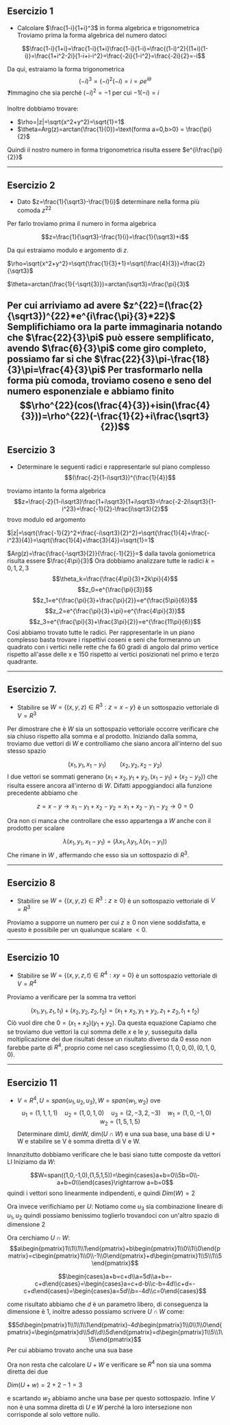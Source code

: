 ## Esercizio 1
- Calcolare $\frac{1-i}{1+i}^3$ in forma algebrica e trigonometrica
Troviamo prima la forma algebrica del numero datoci

$$\frac{1-i}{1+i}=\frac{1-i}{1+i}\frac{1-i}{1-i}=\frac{(1-i)^2}{(1+i)(1-i)}=\frac{1+i^2-2i}{1-i+i-i^2}=\frac{-2i}{1-i^2}=\frac{-2i}{2}=-i$$

Da qui, estraiamo la forma trigonometrica
$$(-i)^3=(-i)^2(-i)=i=\rho e^{i\theta}$$ ❓Immagino che sia perché $(-i)^2=-1$ per  cui $-1(-i)=i$ 

Inoltre dobbiamo trovare:
- $\rho=|z|=\sqrt{x^2+y^2}=\sqrt{1}=1$ 
- $\theta=Arg(z)=arctan(\frac{1}{0})=\text{forma a=0,b>0} = \frac{\pi}{2}$ 

Quindi il nostro numero in forma trigonometrica risulta essere $e^{i\frac{\pi}{2}}$ 

--- 
## Esercizio 2
- Dato $z=\frac{1}{\sqrt3}-\frac{1}{i}$ determinare nella forma più comoda $z^22$

Per farlo troviamo prima il numero in forma algebrica

$$z=\frac{1}{\sqrt3}-\frac{1}{i}=\frac{1}{\sqrt3}+i$$

Da qui estraiamo modulo e argomento di $z$.

$\rho=\sqrt{x^2+y^2}=\sqrt{\frac{1}{3}+1}=\sqrt{\frac{4}{3}}=\frac{2}{\sqrt3}$ 

$\theta=arctan(\frac{1}{-\sqrt{3}})=arctan(\sqrt3)=\frac{\pi}{3}$ 

Per cui arriviamo ad avere $z^{22}=(\frac{2}{\sqrt3})^{22}*e^{i\frac{\pi}{3}*22}$ 
Semplifichiamo ora la parte immaginaria notando che $\frac{22}{3}\pi$ può essere semplificato, avendo $\frac{6}{3}\pi$ come giro completo, possiamo far si che $\frac{22}{3}\pi-\frac{18}{3}\pi=\frac{4}{3}\pi$
Per trasformarlo nella forma più comoda, troviamo coseno e seno del numero esponenziale e abbiamo finito
$$\rho^{22}(cos(\frac{4}{3})+isin(\frac{4}{3}))=\rho^{22}(-\frac{1}{2}+i\frac{\sqrt3}{2})$$
---
## Esercizio 3
- Determinare le seguenti radici e rappresentarle sul piano complesso
$$(\frac{-2}{1-i\sqrt3})^{\frac{1}{4}}$$

troviamo intanto la forma algebrica
$$z=\frac{-2}{1-i\sqrt3}\frac{1+i\sqrt3}{1+i\sqrt3}=\frac{-2-2i\sqrt3}{1-i^23}=\frac{-1}{2}-\frac{i\sqrt3}{2}$$
trovo modulo ed argomento

$|z|=\sqrt{\frac{-1}{2}^2+\frac{-i\sqrt3}{2}^2}=\sqrt{\frac{1}{4}+\frac{-i^23}{4}}=\sqrt{\frac{1}{4}+\frac{3}{4}}=\sqrt{1}=1$

$Arg(z)=\frac{\frac{-\sqrt3}{2}}{\frac{-1}{2}}=$  dalla tavola goniometrica risulta essere $\frac{4\pi}{3}$
Ora dobbiamo analizzare tutte le radici $k=0,1,2,3$
$$\theta_k=\frac{\frac{4\pi}{3}+2k\pi}{4}$$
$$z_0=e^{\frac{\pi}{3}}$$
$$z_1=e^{\frac{\pi}{3}+\frac{\pi}{2}}=e^{\frac{5\pi}{6}}$$
$$z_2=e^{\frac{\pi}{3}+\pi}=e^{\frac{4\pi}{3}}$$
$$z_3=e^{\frac{\pi}{3}+\frac{3\pi}{2}}=e^{\frac{11\pi}{6}}$$
Così abbiamo trovato tutte le radici. Per rappresentarle in un piano complesso basta trovare i rispettivi coseni e seni che formeranno un quadrato con i vertici nelle rette che fa 60 gradi di angolo dal primo vertice rispetto all'asse delle x e 150 rispetto ai vertici posizionati nel primo e terzo quadrante.

---
## Esercizio 7.
- Stabilire se $W=\{(x,y,z) \in R^3:z=x-y\}$ è un sottospazio vettoriale di $V=R^3$

Per dimostrare che è $W$ sia un sottospazio vettoriale occorre verificare che sia chiuso rispetto alla somma e al prodotto. Iniziando dalla somma, troviamo due vettori di $W$ e controlliamo che siano ancora all'interno del suo stesso spazio

$$(x_1,y_1,x_1-y_1)\qquad(x_2,y_2,x_2-y_2)$$ 
I due vettori se sommati generano $(x_1+x_2,y_1+y_2,(x_1-y_1)+(x_2-y_2))$ che risulta essere ancora all'interno di $W$.  Difatti appoggiandoci alla funzione precedente abbiamo che

$$z=x-y\rightarrow x_1-y_1+x_2-y_2=x_1+x_2-y_1-y_2 \rightarrow 0=0$$


Ora non ci manca che controllare che esso appartenga a $W$ anche con il prodotto per scalare

$$\lambda(x_1,y_1,x_1-y_1)=(\lambda x_1,\lambda y_1,\lambda (x_1-y_1))$$
Che rimane in $W$ , affermando che esso sia un sottospazio di $R^3$.

---
## Esercizio 8
- Stabilire se $W = \{(x,y,z) \in R^3: z\geq 0\}$  è un sottospazio vettoriale di $V=R^3$ 

Proviamo a supporre un numero per cui $z\geq 0$ non viene soddisfatta, e questo è possibile per un qualunque scalare $< 0$. 

---
## Esercizio 10
- Stabilire se $W=\{(x,y,z,t) \in R^4:xy=0\}$ è un sottospazio vettoriale di $V=R^4$

Proviamo a verificare per la somma tra vettori 

$$(x_1,y_1,z_1,t_1)+(x_2,y_2,z_2,t_2)=(x_1+x_2,y_1+y_2,z_1+z_2,t_1+t_2)$$
Ciò vuol dire che $0=(x_1+x_2)(y_1+y_2)$.
Da questa equazione Capiamo che se troviamo due vettori la cui somma delle $x$ e le $y$, susseguita dalla moltiplicazione dei due risultati desse un risultato diverso da $0$ esso non farebbe parte di $R^4$, proprio come nel caso scegliessimo $(1,0,0,0),(0,1,0,0)$.

---
## Esercizio 11
- $V = R^4, U=span\{u_1,u_2,u_3\}, W=span\{w_1,w_2\}$ ove
$$u_1=(1,1,1,1)\quad u_2=(1,0,1,0)\quad u_3=(2,-3,2,-3)\quad w_1=(1,0,-1,0)\quad w_2=(1,5,1,5)$$
Determinare dimU, dimW, dim($U\cap W$) e una sua base, una base di U + W e stabilire se V è somma diretta di V e W.

Innanzitutto dobbiamo verificare che le basi siano tutte composte da vettori LI 
Iniziamo da $W$:

$$W=span((1,0,-1,0),(1,5,1,5))=\begin{cases}a+b=0\\5b=0\\-a+b=0\\\end{cases}\rightarrow a=b=0$$ quindi i vettori sono linearmente indipendenti, e quindi $Dim(W)=2$ 

Ora invece verifichiamo per $U$:
Notiamo come $u_3$ sia combinazione lineare di $u_1,u_2$ quindi possiamo benissimo toglierlo trovandoci con un'altro spazio di dimensione 2

Ora cerchiamo $U\cap W$:
$$a\begin{pmatrix}1\\1\\1\\1\end{pmatrix}+b\begin{pmatrix}1\\0\\1\\0\end{pmatrix}=c\begin{pmatrix}1\\0\\-1\\0\end{pmatrix}+d\begin{pmatrix}1\\5\\1\\5\end{pmatrix}$$

$$\begin{cases}a+b=c+d\\a=5d\\a+b=-c+d\end{cases}=\begin{cases}a=c+d-b\\c-b=4d\\c+d=-c+d\end{cases}=\begin{cases}a=5d\\b=-4d\\c=0\end{cases}$$

come risultato abbiamo che $d$ è un parametro libero, di conseguenza la dimensione è $1$, inoltre adesso possiamo scrivere $U \cap W$ come:

$$5d\begin{pmatrix}1\\1\\1\\1\end{pmatrix}-4d\begin{pmatrix}1\\0\\1\\0\end{pmatrix}=\begin{pmatrix}d\\5d\\d\\5d\end{pmatrix}=d\begin{pmatrix}1\\5\\1\\5\end{pmatrix}$$
Per cui abbiamo trovato anche una sua base

Ora non resta che calcolare $U+W$ e verificare se $R^4$ non sia una somma diretta dei due

$Dim(U+w)=2+2-1=3$

e scartando $w_2$ abbiamo anche una base per questo sottospazio. Infine $V$ non è una somma diretta di $U$ e $W$ perché la loro intersezione non corrisponde al solo vettore  nullo.